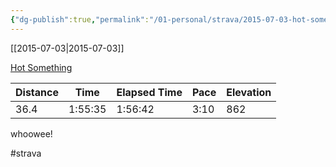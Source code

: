 ```yaml
---
{"dg-publish":true,"permalink":"/01-personal/strava/2015-07-03-hot-something/"}
---
```



[[2015-07-03\|2015-07-03]]

[Hot Something](https://www.strava.com/activities/338505334)

| Distance | Time    | Elapsed Time | Pace | Elevation |
| -------- | ------- | ------------ | ---- | --------- |
| 36.4     | 1:55:35 | 1:56:42      | 3:10 | 862       |


whoowee!

#strava

